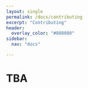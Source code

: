 ```yaml
---
layout: single
permalink: /docs/contributing
excerpt: "Contributing"
header:
  overlay_color: "#808080"
sidebar:
  nav: "docs"

---
```

# TBA